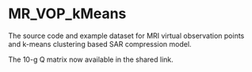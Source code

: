 # MR_VOP_kMeans
The source code and example dataset for MRI virtual observation points and k-means clustering based SAR compression model.



The 10-g Q matrix now available in the shared link.
